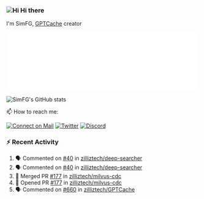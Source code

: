 ### <img src='https://qpluspicture.oss-cn-beijing.aliyuncs.com/6LjjQA/Hi.gif' alt='Hi' width="24"/> Hi there

I'm SimFG, [GPTCache](https://github.com/zilliztech/GPTCache) creator

![Metrics 👋](/metrics.plugin.followup.user.svg)

![SimFG's GitHub stats](https://github-readme-stats.vercel.app/api?username=SimFG&show_icons=true&theme=radical&count_private=true)

📫 How to reach me:

[![Connect on Mail](https://img.shields.io/badge/Ask%20me-anything-1abc9c.svg)](mailto:1142838399@qq.com)
[![Twitter](https://img.shields.io/twitter/follow/FogSim?style=social)](https://twitter.com/FogSim)
[![Discord](https://img.shields.io/discord/1092648432495251507?label=Discord&logo=discord)](https://discord.gg/Q8C6WEjSWV)

### :zap: Recent Activity

<!--START_SECTION:activity-->
1. 🗣 Commented on [#40](https://github.com/zilliztech/deep-searcher/issues/40) in [zilliztech/deep-searcher](https://github.com/zilliztech/deep-searcher)
2. 🗣 Commented on [#40](https://github.com/zilliztech/deep-searcher/issues/40) in [zilliztech/deep-searcher](https://github.com/zilliztech/deep-searcher)
3. 🎉 Merged PR [#177](https://github.com/zilliztech/milvus-cdc/pull/177) in [zilliztech/milvus-cdc](https://github.com/zilliztech/milvus-cdc)
4. 💪 Opened PR [#177](https://github.com/zilliztech/milvus-cdc/pull/177) in [zilliztech/milvus-cdc](https://github.com/zilliztech/milvus-cdc)
5. 🗣 Commented on [#660](https://github.com/zilliztech/GPTCache/issues/660) in [zilliztech/GPTCache](https://github.com/zilliztech/GPTCache)
<!--END_SECTION:activity-->


